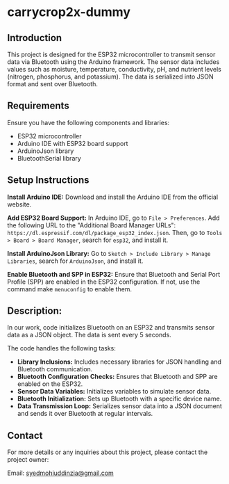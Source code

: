 # carrycrop2x-dummy

## Introduction
This project is designed for the ESP32 microcontroller to transmit sensor data via Bluetooth using the Arduino framework. The sensor data includes values such as moisture, temperature, conductivity, pH, and nutrient levels (nitrogen, phosphorus, and potassium). The data is serialized into JSON format and sent over Bluetooth.

## Requirements
Ensure you have the following components and libraries:

 - ESP32 microcontroller
 - Arduino IDE with ESP32 board support
 - ArduinoJson library
 - BluetoothSerial library

## Setup Instructions
**Install Arduino IDE:** Download and install the Arduino IDE from the official website.

**Add ESP32 Board Support:** In Arduino IDE, go to ```File > Preferences```. Add the following URL to the "Additional Board Manager URLs": ```https://dl.espressif.com/dl/package_esp32_index.json```. Then, go to ```Tools > Board > Board Manager```, search for ```esp32```, and install it.

**Install ArduinoJson Library:** Go to ```Sketch > Include Library > Manage Libraries```, search for ```ArduinoJson```, and install it.

**Enable Bluetooth and SPP in ESP32:** Ensure that Bluetooth and Serial Port Profile (SPP) are enabled in the ESP32 configuration. If not, use the command make ```menuconfig``` to enable them.

## Description:
In our work, code initializes Bluetooth on an ESP32 and transmits sensor data as a JSON object. The data is sent every 5 seconds. 

The code handles the following tasks:

- **Library Inclusions:** Includes necessary libraries for JSON handling and Bluetooth communication.
- **Bluetooth Configuration Checks:** Ensures that Bluetooth and SPP are enabled on the ESP32.
- **Sensor Data Variables:** Initializes variables to simulate sensor data.
- **Bluetooth Initialization:** Sets up Bluetooth with a specific device name.
- **Data Transmission Loop:** Serializes sensor data into a JSON document and sends it over Bluetooth at regular intervals.

## Contact
For more details or any inquiries about this project, please contact the project owner:

Email: syedmohiuddinzia@gmail.com
